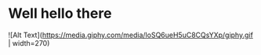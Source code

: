 # Well hello there 
![Alt Text](https://media.giphy.com/media/loSQ6ueH5uC8CQsYXp/giphy.gif | width=270)
